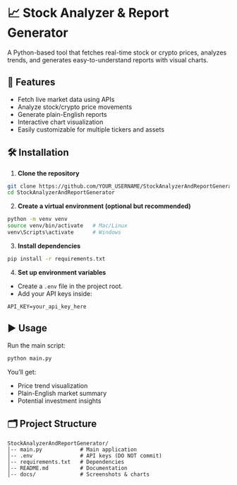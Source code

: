 # 📈 Stock Analyzer & Report Generator

A Python-based tool that fetches real-time stock or crypto prices, analyzes trends, and generates easy-to-understand reports with visual charts.

## 🚀 Features

* Fetch live market data using APIs
* Analyze stock/crypto price movements
* Generate plain-English reports
* Interactive chart visualization
* Easily customizable for multiple tickers and assets

## 🛠️ Installation

1. **Clone the repository**

```bash
git clone https://github.com/YOUR_USERNAME/StockAnalyzerAndReportGenerator.git
cd StockAnalyzerAndReportGenerator
```

2. **Create a virtual environment (optional but recommended)**

```bash
python -m venv venv
source venv/bin/activate   # Mac/Linux
venv\Scripts\activate      # Windows
```

3. **Install dependencies**

```bash
pip install -r requirements.txt
```

4. **Set up environment variables**

* Create a `.env` file in the project root.
* Add your API keys inside:

```env
API_KEY=your_api_key_here
```

## ▶️ Usage

Run the main script:

```bash
python main.py
```

You’ll get:

* Price trend visualization
* Plain-English market summary
* Potential investment insights



## 🗂️ Project Structure

```
StockAnalyzerAndReportGenerator/
│-- main.py            # Main application
│-- .env               # API keys (DO NOT commit)
│-- requirements.txt   # Dependencies
│-- README.md          # Documentation
│-- docs/              # Screenshots & charts
```



